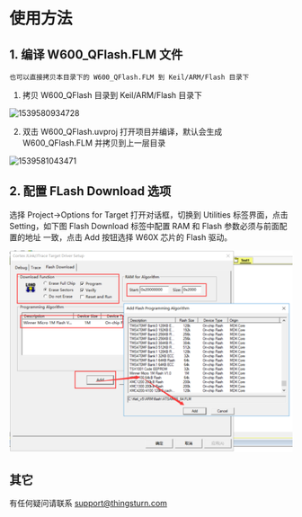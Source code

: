 # 使用方法

## 1. 编译 W600_QFlash.FLM 文件

`也可以直接拷贝本目录下的 W600_QFlash.FLM 到 Keil/ARM/Flash 目录下`

1. 拷贝 W600_QFlash 目录到 Keil/ARM/Flash 目录下

![1539580934728](README.assets/1539580934728.png)

2. 双击 W600_QFlash.uvproj 打开项目并编译，默认会生成 W600_QFlash.FLM 并拷贝到上一层目录

![1539581043471](README.assets/1539581043471.png)



## 2. 配置 FLash Download 选项

选择 Project->Options for Target 打开对话框，切换到 Utilities 标签界面，点击 Setting，如下图 Flash Download 标签中配置 RAM 和 Flash 参数必须与前面配置的地址 一致，点击 Add 按钮选择 W60X 芯片的 Flash 驱动。

![1547516488553](README.assets/1547516488553.png)

## 其它

有任何疑问请联系 support@thingsturn.com